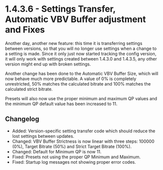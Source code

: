 # 1.4.3.6 - Settings Transfer, Automatic VBV Buffer adjustment and Fixes
Another day, another new feature: this time it is transferring settings between versions, so that you will no longer use settings when a change to a setting is made. Since it only just now started tracking the config version, it will only work with settings created between 1.4.3.0 and 1.4.3.5, any other version might end up with broken settings.

Another change has been done to the Automatic VBV Buffer Size, which will now behave much more predictable. A value of 0% is completely unrestricted, 50% matches the calculated bitrate and 100% matches the calculated strict bitrate.

Presets will also now use the proper minimum and maximum QP values and the minimum QP default value has been increased to 11.

## Changelog
* Added: Version-specific setting transfer code which should reduce the lost settings between updates.
* Changed: VBV Buffer Strictness is now linear with three steps: 100000 (0%), Target Bitrate (50%) and Strict Target Bitrate (100%).
* Changed: Default for Minimum QP is now 11.
* Fixed: Presets not using the proper QP Minimum and Maximum.
* Fixed: Startup log messages not showing proper error codes.